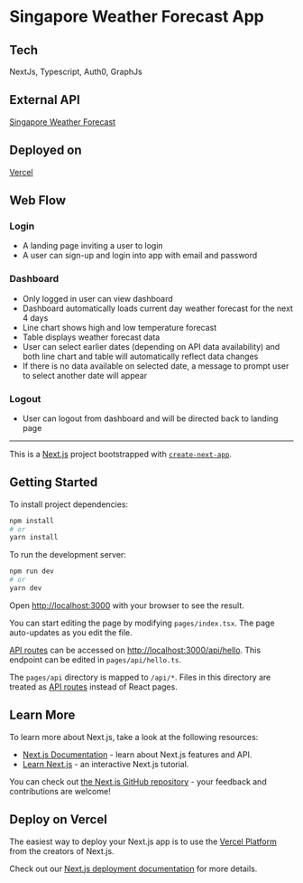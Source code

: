 # Singapore Weather Forecast App

## Tech
NextJs, Typescript, Auth0, GraphJs

## External API
[Singapore Weather Forecast](https://data.gov.sg/dataset/weather-forecast)

## Deployed on
[Vercel](https://sgweatherforecast.vercel.app/)

## Web Flow
### Login
- A landing page inviting a user to login
- A user can sign-up and login into app with email and password

### Dashboard
- Only logged in user can view dashboard
- Dashboard automatically loads current day weather forecast for the next 4 days
- Line chart shows high and low temperature forecast
- Table displays weather forecast data
- User can select earlier dates (depending on API data availability) and both line chart and table will automatically reflect data changes
- If there is no data available on selected date, a message to prompt user to select another date will appear

### Logout
- User can logout from dashboard and will be directed back to landing page

-----

This is a [Next.js](https://nextjs.org/) project bootstrapped with [`create-next-app`](https://github.com/vercel/next.js/tree/canary/packages/create-next-app).

## Getting Started

To install project dependencies:

```bash
npm install
# or
yarn install
```

To run the development server:

```bash
npm run dev
# or
yarn dev
```

Open [http://localhost:3000](http://localhost:3000) with your browser to see the result.

You can start editing the page by modifying `pages/index.tsx`. The page auto-updates as you edit the file.

[API routes](https://nextjs.org/docs/api-routes/introduction) can be accessed on [http://localhost:3000/api/hello](http://localhost:3000/api/hello). This endpoint can be edited in `pages/api/hello.ts`.

The `pages/api` directory is mapped to `/api/*`. Files in this directory are treated as [API routes](https://nextjs.org/docs/api-routes/introduction) instead of React pages.

## Learn More

To learn more about Next.js, take a look at the following resources:

- [Next.js Documentation](https://nextjs.org/docs) - learn about Next.js features and API.
- [Learn Next.js](https://nextjs.org/learn) - an interactive Next.js tutorial.

You can check out [the Next.js GitHub repository](https://github.com/vercel/next.js/) - your feedback and contributions are welcome!

## Deploy on Vercel

The easiest way to deploy your Next.js app is to use the [Vercel Platform](https://vercel.com/new?utm_medium=default-template&filter=next.js&utm_source=create-next-app&utm_campaign=create-next-app-readme) from the creators of Next.js.

Check out our [Next.js deployment documentation](https://nextjs.org/docs/deployment) for more details.
